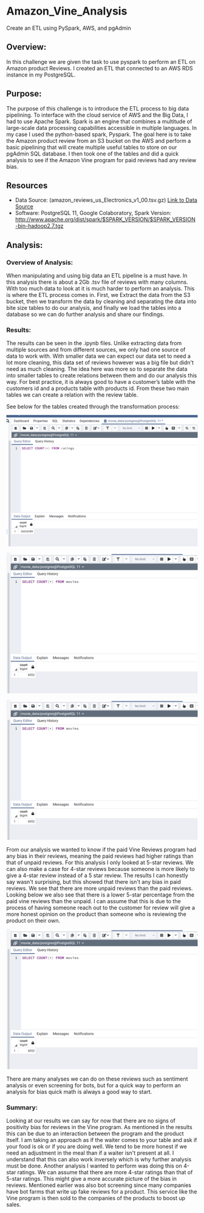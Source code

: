 # Amazon_Vine_Analysis
Create an ETL using PySpark, AWS, and pgAdmin

## Overview:
In this challenge we are given the task to use pyspark to perform an ETL on Amazon product Reviews. I created an ETL that connected to an AWS RDS instance in my PostgreSQL.  

## Purpose:
The purpose of this challenge is to introduce the ETL process to big data pipelining. To interface with the cloud service of AWS and the Big Data, I had to use Apache Spark. Spark is an engine that combines a multitude of large-scale data processing capabilities accessible in multiple languages. In my case I used the python-based spark, Pyspark. The goal here is to take the Amazon product review from an S3 bucket on the AWS and perform a basic pipelining that will create multiple useful tables to store on our pgAdmin SQL database. I then took one of the tables and did a quick analysis to see if the Amazon Vine program for paid reviews had any review bias.     

## Resources
* Data Source: (amazon_reviews_us_Electronics_v1_00.tsv.gz)
[Link to Data Source](https://s3.amazonaws.com/amazon-reviews-pds/tsv/amazon_reviews_us_Electronics_v1_00.tsv.gz)
* Software: 
PostgreSQL 11, 
Google Colaboratory,
Spark Version: http://www.apache.org/dist/spark/$SPARK_VERSION/$SPARK_VERSION-bin-hadoop2.7.tgz


## Analysis:
### Overview of Analysis:
When manipulating and using big data an ETL pipeline is a must have. In this analysis there is about a 2Gb .tsv file of reviews with many columns. With too much data to look at it is much harder to perform an analysis. This is where the ETL process comes in. First, we Extract the data from the S3 bucket, then we transform the data by cleaning and separating the data into bite size tables to do our analysis, and finally we load the tables into a database so we can do further analysis and share our findings.   

### Results:
The results can be seen in the .ipynb files. Unlike extracting data from multiple sources and from different sources, we only had one source of data to work with. With smaller data we can expect our data set to need a lot more cleaning, this data set of reviews however was a big file but didn't need as much cleaning. The idea here was more so to separate the data into smaller tables to create relations between them and do our analysis this way. For best practice, it is always good to have a customer’s table with the customers id and a products table with products id. From these two main tables we can create a relation with the review table. 

See below for the tables created through the transformation process:

![Customers_table](https://github.com/lo7kyle/Movies-ETL/blob/main/Resources/Ratings%20import%20count.PNG) 

![Product_Table](https://github.com/lo7kyle/Movies-ETL/blob/main/Resources/movies_df%20import%20count.PNG) 

![Vine_Table](https://github.com/lo7kyle/Movies-ETL/blob/main/Resources/movies_df%20import%20count.PNG) 

From our analysis we wanted to know if the paid Vine Reviews program had any bias in their reviews, meaning the paid reviews had higher ratings than that of unpaid reviews. For this analysis I only looked at 5-star reviews. We can also make a case for 4-star reviews because someone is more likely to give a 4-star review instead of a 5 star review. The results I can honestly say wasn't surprising, but this showed that there isn't any bias in paid reviews. We see that there are more unpaid reviews than the paid reviews. Looking below we also see that there is a lower 5-star percentage from the paid vine reviews than the unpaid. I can assume that this is due to the process of having someone reach out to the customer for review will give a more honest opinion on the product than someone who is reviewing the product on their own.  

![Vine_Analysis](https://github.com/lo7kyle/Movies-ETL/blob/main/Resources/movies_df%20import%20count.PNG) 

There are many analyses we can do on these reviews such as sentiment analysis or even screening for bots, but for a quick way to perform an analysis for bias quick math is always a good way to start. 

### Summary:
Looking at our results we can say for now that there are no signs of positivity bias for reviews in the Vine program. As mentioned in the results this can be due to an interaction between the program and the product itself. I am taking an approach as if the waiter comes to your table and ask if your food is ok or if you are doing well. We tend to be more honest if we need an adjustment in the meal than if a waiter isn't present at all. I understand that this can also work inversely which is why further analysis must be done. Another analysis I wanted to perform was doing this on 4-star ratings. We can assume that there are more 4-star ratings than that of 5-star ratings. This might give a more accurate picture of the bias in reviews. Mentioned earlier was also bot screening since many companies have bot farms that write up fake reviews for a product. This service like the Vine program is then sold to the companies of the products to boost up sales.

